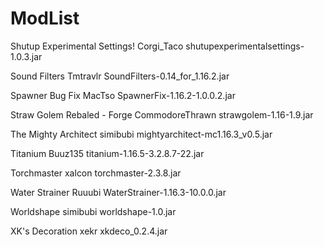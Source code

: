 # ModList


Shutup Experimental Settings!
Corgi_Taco
shutupexperimentalsettings-1.0.3.jar

Sound Filters
Tmtravlr
SoundFilters-0.14_for_1.16.2.jar

Spawner Bug Fix
MacTso
SpawnerFix-1.16.2-1.0.0.2.jar

Straw Golem Rebaled - Forge
CommodoreThrawn
strawgolem-1.16-1.9.jar

The Mighty Architect
simibubi
mightyarchitect-mc1.16.3_v0.5.jar

Titanium
Buuz135
titanium-1.16.5-3.2.8.7-22.jar

Torchmaster
xalcon
torchmaster-2.3.8.jar

Water Strainer
Ruuubi
WaterStrainer-1.16.3-10.0.0.jar

Worldshape
simibubi
worldshape-1.0.jar

XK's Decoration
xekr
xkdeco_0.2.4.jar

